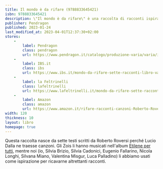 ```yaml
---
title: Il mondo è da rifare (9788833645421)
isbn: 9788833645421
description: \"Il mondo è da rifare\" è una raccolta di racconti ispirata alle poesie di Roberto Roversi.
publisher: Pendragon
published: 2023-01-24
last_modified_at: 2023-04-01T12:37:30+02:00
stores:
    - 
        label: Pendragon
        class: pendragon
        url: https://www.pendragon.it/catalogo/produzione-varia/varia/il-mondo-è-da-rifare-detail.html
    -
        label: IBS.it
        class: ibs
        url: https://www.ibs.it/mondo-da-rifare-sette-racconti-libro-vari/e/9788833645421
    - 
        label: la Feltrinelli
        class: lafeltrinelli
        url: https://www.lafeltrinelli.it/mondo-da-rifare-sette-racconti-libro-vari/e/9788833645421
    - 
        label: Amazon
        class: amazon
        url: https://www.amazon.it/rifare-racconti-canzoni-Roberto-Roversi/dp/8833645428
width: 120
thickness: 10
layout: libro
homepage: true
---
```


Questa raccolta nasce da sette testi scritti da Roberto Roversi perché Lucio Dalla ne traesse canzoni. Gli Zois li hanno musicati nell'album [Etilene per tutti](https://open.spotify.com/album/1QybcF90CeMdhmNUgLuNDM), mentre noi (io, Silvia Brizio, Silvia Cadonici, Eugenio Fallarino, Nicola Longhi, Silvana Miano, Valentina Misgur, Luca Palladino) li abbiamo usati come ispirazione per ricavarne altrettanti racconti.

